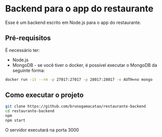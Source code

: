 # Backend para o app do restaurante

Esse é um backend escrito em Node.js para o app do restaurante.

## Pré-requisitos

É necessário ter:
* Node.js
* MongoDB - se você tiver o docker, é possível executar o MongoDB da seguinte forma:

```bash
docker run -it --rm -p 27017:27017 -p 28017:28017 -e AUTH=no mongo
```

## Como executar o projeto

```bash
git clone https://github.com/brunogamacatao/restaurante-backend
cd restaurante-backend
npm
npm start
```
O servidor executará na porta 3000

